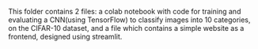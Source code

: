 This folder contains 2 files: a colab notebook with code for training and evaluating a CNN(using TensorFlow)
to classify images into 10 categories, on the CIFAR-10 dataset, 
and a file which contains a simple website as a frontend, designed using streamlit.
